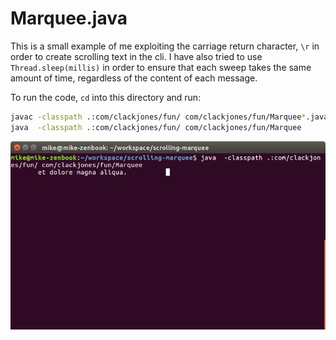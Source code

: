 # Marquee.java

This is a small example of me exploiting the carriage return character, `\r` in
order to create scrolling text in the cli. I have also tried to use
`Thread.sleep(millis)` in order to ensure that each sweep takes the same amount
of time, regardless of the content of each message.

To run the code, `cd` into this directory and run:

```bash
javac -classpath .:com/clackjones/fun/ com/clackjones/fun/Marquee*.java 
java  -classpath .:com/clackjones/fun/ com/clackjones/fun/Marquee
```

![Scrolling Marquee](./marquee.png)
